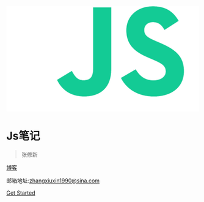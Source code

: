 <img src="./media/javascript.png" width="720" alt="">

# Js笔记

> 张修新 <span style="font-size: 18px;"></span>

[博客](http://zhangxiuxin.top) 

邮箱地址:zhangxiuxin1990@sina.com

[Get Started](README)